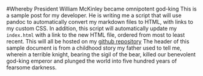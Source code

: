 #Whereby President William McKinley became omnipotent god-king
This is a sample post for my developer. He is writing me a script that will use pandoc to automatically convert my markdown files to HTML, with links to my custom CSS. In addition, this script will automatically update my `index.html` with a link to the new HTML file, ordered from most to least recent. This will all be hosted on my [github repository](oecolampadius.github.io)
The header of this sample document is from a childhood story my father used to tell me, wherein a terrible knight, bearing the sigil of the bear, killed our benevolent god-king emperor and plunged the world into five hundred years of fearsome darkness.